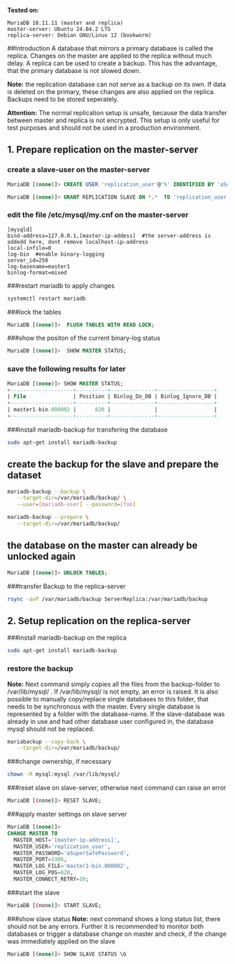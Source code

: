 **Tested on:** 
```plaintext
MariaDB 10.11.11 (master and replica)
master-server: Ubuntu 24.04.2 LTS
replica-server: Debian GNU/Linux 12 (bookworm)
```

##Introduction
A database that mirrors a primary database is called the replica. Changes on the master are applied to the replica without much delay. A replica can be used to  create a backup. 
This has the advantage, that the primary database is not slowed down. 

**Note:** the replication database can not serve as a backup on its own. If data
is deleted on the primary, these changes are also applied on the replica.
Backups need to be stored seperately. 

**Attention:** The normal replication setup is unsafe, because the data transfer
between master and replica is not encrypted. This setup is only useful for test 
purposes and should not be used in a production environment. 


## 1. Prepare replication on the master-server

### create a slave-user on the master-server

~~~~sql
MariaDB [(none)]> CREATE USER 'replication_user'@'%' IDENTIFIED BY 'aSuperSafePassword';

MariaDB [(none)]> GRANT REPLICATION SLAVE ON *.*  TO 'replication_user'@'%';
~~~~

### edit the file /etc/mysql/my.cnf on the master-server
```plaintext
[mysqld]
bind-address=127.0.0.1,[master-ip-addess]  #the server-address is addedd here, dont remove localhost-ip-address
local-infile=0
log-bin  #enable binary-logging
server_id=250 
log-basename=master1
binlog-format=mixed
```

###restart mariadb to apply changes
```bash
systemctl restart mariadb
```

###lock the tables

~~~~sql
MariaDB [(none)]>  FLUSH TABLES WITH READ LOCK;
~~~~


###show the positon of the current binary-log status

~~~~sql
MariaDB [(none)]>  SHOW MASTER STATUS;
~~~~


### save the following results for later

~~~~sql
MariaDB [(none)]> SHOW MASTER STATUS;
+--------------------+----------+--------------+------------------+
| File               | Position | Binlog_Do_DB | Binlog_Ignore_DB |
+--------------------+----------+--------------+------------------+
| master1-bin.000002 |      820 |              |                  |
+--------------------+----------+--------------+------------------+
~~~~



###install mariadb-backup for transfering the database
```bash
sudo apt-get install mariadb-backup
```


## create the backup for the slave and prepare the dataset

```bash
mariadb-backup --backup \
   --target-dir=/var/mariadb/backup/ \
   --user=[mariadb-user] --password=[foo]

mariadb-backup --prepare \
   --target-dir=/var/mariadb/backup/

```

## the database on the master can already be unlocked again

~~~~sql
MariaDB [(none)]> UNLOCK TABLES;
~~~~

###transfer Backup to the replica-server
```bash
rsync -avP /var/mariadb/backup ServerReplica:/var/mariadb/backup
```

## 2. Setup replication on the replica-server

###install mariadb-backup on the replica
```bash
sudo apt-get install mariadb-backup
```

### restore the backup

**Note:** Next command simply copies all the files from the backup-folder
to /var/lib/mysql/ . If /var/lib/mysql/ is not empty, an error is raised.
It is also possible to manually copy/replace single databases to this folder, that needs to be synchronous with the master. Every single database is represented by a folder with the database-name.
If the slave-database was already in use and had other database user configured in, the database mysql should not be replaced.

```bash
mariabackup --copy-back \
   --target-dir=/var/mariadb/backup/

```

###change ownership, if necessary
```bash
chown -R mysql:mysql /var/lib/mysql/
```

###reset slave on slave-server, otherwise next command can raise an error
```bash
MariaDB [(none)]> RESET SLAVE;
```

###apply master settings on slave server
~~~~sql
MariaDB [(none)]> 
CHANGE MASTER TO
  MASTER_HOST='[master-ip-address]',
  MASTER_USER='replication_user',
  MASTER_PASSWORD='aSuperSafePassword',
  MASTER_PORT=3306,
  MASTER_LOG_FILE='master1-bin.000002',
  MASTER_LOG_POS=820,
  MASTER_CONNECT_RETRY=10;
~~~~
  
###start the slave  
```bash
MariaDB [(none)]> START SLAVE;
```

###show slave status 
**Note:** next command shows a long status list, there should not be any errors. Further it is recommended to monitor both databases or trigger a database change on master and check, if the change was immediately applied on the slave  

~~~~sql
MariaDB [(none)]> SHOW SLAVE STATUS \G
~~~~




